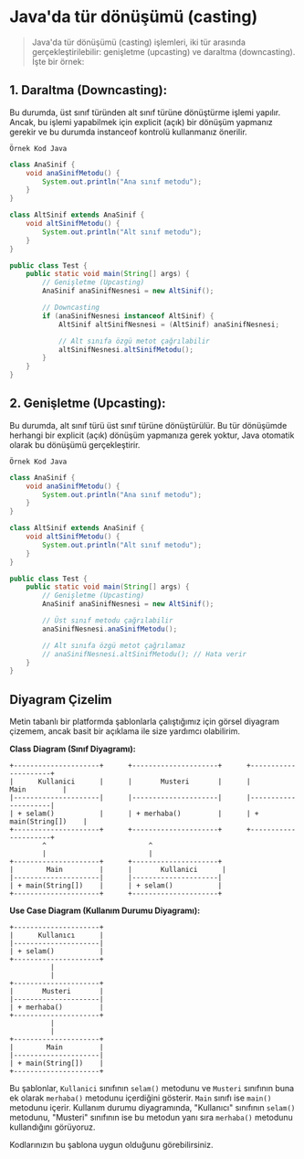 # Java'da tür dönüşümü (casting)

> Java'da tür dönüşümü (casting) işlemleri, iki tür arasında gerçekleştirilebilir: genişletme (upcasting) ve daraltma (downcasting). İşte bir örnek:

## 1. Daraltma (Downcasting):

Bu durumda, üst sınıf türünden alt sınıf türüne dönüştürme işlemi yapılır. Ancak, bu işlemi yapabilmek için explicit (açık) bir dönüşüm yapmanız gerekir ve bu durumda instanceof kontrolü kullanmanız önerilir.

`Örnek Kod Java`

```java
class AnaSinif {
    void anaSinifMetodu() {
        System.out.println("Ana sınıf metodu");
    }
}

class AltSinif extends AnaSinif {
    void altSinifMetodu() {
        System.out.println("Alt sınıf metodu");
    }
}

public class Test {
    public static void main(String[] args) {
        // Genişletme (Upcasting)
        AnaSinif anaSinifNesnesi = new AltSinif();

        // Downcasting
        if (anaSinifNesnesi instanceof AltSinif) {
            AltSinif altSinifNesnesi = (AltSinif) anaSinifNesnesi;

            // Alt sınıfa özgü metot çağrılabilir
            altSinifNesnesi.altSinifMetodu();
        }
    }
}

```

## 2. Genişletme (Upcasting):

Bu durumda, alt sınıf türü üst sınıf türüne dönüştürülür. Bu tür dönüşümde herhangi bir explicit (açık) dönüşüm yapmanıza gerek yoktur, Java otomatik olarak bu dönüşümü gerçekleştirir.

`Örnek Kod Java`

```java
class AnaSinif {
    void anaSinifMetodu() {
        System.out.println("Ana sınıf metodu");
    }
}

class AltSinif extends AnaSinif {
    void altSinifMetodu() {
        System.out.println("Alt sınıf metodu");
    }
}

public class Test {
    public static void main(String[] args) {
        // Genişletme (Upcasting)
        AnaSinif anaSinifNesnesi = new AltSinif();

        // Üst sınıf metodu çağrılabilir
        anaSinifNesnesi.anaSinifMetodu();

        // Alt sınıfa özgü metot çağrılamaz
        // anaSinifNesnesi.altSinifMetodu(); // Hata verir
    }
}
```

## Diyagram Çizelim

Metin tabanlı bir platformda şablonlarla çalıştığımız için görsel diyagram çizemem, ancak basit bir açıklama ile size yardımcı olabilirim.

**Class Diagram (Sınıf Diyagramı):**

```
+---------------------+      +---------------------+      +---------------------+
|      Kullanici      |      |       Musteri       |      |        Main         |
|---------------------|      |---------------------|      |---------------------|
| + selam()           |      | + merhaba()         |      | + main(String[])    |
+---------------------+      +---------------------+      +---------------------+
        ^                         ^
        |                         |
+---------------------+      +---------------------+
|        Main         |      |       Kullanici      |
|---------------------|      |---------------------|
| + main(String[])    |      | + selam()           |
+---------------------+      +---------------------+
```

**Use Case Diagram (Kullanım Durumu Diyagramı):**

```
+---------------------+
|      Kullanıcı      |
|---------------------|
| + selam()           |
+---------------------+
          |
          |
+---------------------+
|       Musteri       |
|---------------------|
| + merhaba()         |
+---------------------+
          |
          |
+---------------------+
|        Main         |
|---------------------|
| + main(String[])    |
+---------------------+
```

Bu şablonlar, `Kullanici` sınıfının `selam()` metodunu ve `Musteri` sınıfının buna ek olarak `merhaba()` metodunu içerdiğini gösterir. `Main` sınıfı ise `main()` metodunu içerir. Kullanım durumu diyagramında, "Kullanıcı" sınıfının `selam()` metodunu, "Musteri" sınıfının ise bu metodun yanı sıra `merhaba()` metodunu kullandığını görüyoruz.

Kodlarınızın bu şablona uygun olduğunu görebilirsiniz.
